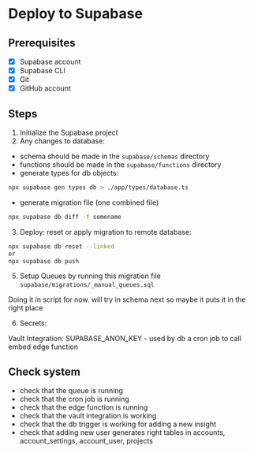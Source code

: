 # Deploy to Supabase

## Prerequisites

- [x] Supabase account
- [x] Supabase CLI
- [x] Git
- [x] GitHub account

## Steps

1. Initialize the Supabase project
2. Any changes to database:

- schema should be made in the `supabase/schemas` directory
- functions should be made in the `supabase/functions` directory
- generate types for db objects:

```bash
npx supabase gen types db > ./app/types/database.ts
```

- generate migration file (one combined file)

```bash
npx supabase db diff -f somename
```

3. Deploy: reset or apply migration to remote database:

```bash
npx supabase db reset --linked
or
npx supabase db push
```

5. Setup Queues by running this migration file `supabase/migrations/_manual_queues.sql`

Doing it in script for now.
will try in schema next so maybe it puts it in the right place

6. Secrets:

Vault Integration: SUPABASE_ANON_KEY - used by db a cron job to call embed edge function

## Check system

- check that the queue is running
- check that the cron job is running
- check that the edge function is running
- check that the vault integration is working
- check that the db trigger is working for adding a new insight
- check that adding new user generates right tables in accounts, account_settings, account_user, projects
